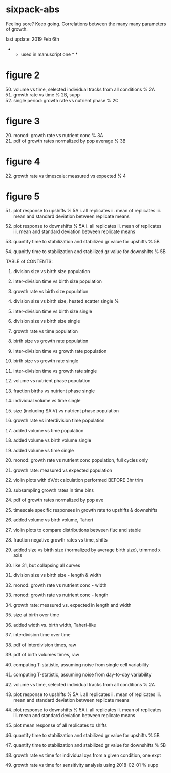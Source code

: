 # sixpack-abs
Feeling sore? Keep going. Correlations between the many many parameters of growth.

last update: 2019 Feb 6th


* * used in manuscript one * *

# figure 2
50. volume vs time, selected individual tracks from all conditions			% 2A
7.  growth rate vs time 													% 2B, supp
23. single period: growth rate vs nutrient phase							% 2C

# figure 3
20. monod: growth rate vs nutrient conc										% 3A
26. pdf of growth rates normalized by pop average 							% 3B

# figure 4
22. growth rate vs timescale: measured vs expected						   	% 4		

# figure 5
51. plot response to upshifts												% 5A
		i. all replicates
	   ii. mean of replicates
	  iii. mean and standard deviation between replicate means

52. plot response to downshifts 											% 5A
		i. all replicates
	   ii. mean of replicates
	  iii. mean and standard deviation between replicate means

54. quantify time to stabilization and stabilized gr value for upshifts		% 5B
55. quanitfy time to stabilization and stabilized gr value for downshifts   % 5B





TABLE of CONTENTS:

1. division size vs birth size  					population
2. inter-division time vs birth size 				population
3. growth rate vs birth size						population

4. division size vs birth size, heated scatter		single				%

5. inter-division time vs birth size				single
6. division size vs birth size						single

7. growth rate vs time 								population
8. birth size vs growth rate						population
9. inter-division time vs growth rate				population
10. birth size vs growth rate						single
11. inter-division time vs growth rate  			single

12. volume vs nutrient phase						population
13. fraction births vs nutrient phase				single
14. individual volume vs time 						single
15. size (including SA:V) vs nutrient phase 		population
16. growth rate vs interdivision time 				population

17. added volume vs time 							population
18. added volume vs birth volume					single
19. added volume vs time 							single


21. monod: growth rate vs nutrient conc				population, full cycles only
22. growth rate: measured vs expected				population



24. violin plots with dV/dt calculation performed BEFORE 3hr trim
25. subsampling growth rates in time bins

26. pdf of growth rates normalized by pop ave

27. timescale specific responses in growth rate to upshifts & downshifts
28. added volume vs birth volume, Taheri	
29. violin plots to compare distributions between fluc and stable
30. fraction negative growth rates vs time, shifts 
31. added size vs birth size (normalized by average birth size), trimmed x axis
32. like 31, but collapsing all curves

33. division size vs birth size - length & width
34. monod: growth rate vs nutrient conc - width 
35. monod: growth rate vs nutrient conc - length
36. growth rate: measured vs. expected in length and width
37. size at birth over time
38. added width vs. birth width, Taheri-like
39. interdivision time over time

40. pdf of interdivision times, raw

41. pdf of birth volumes times, raw

42. computing T-statistic, assuming noise from single cell variability 
43. computing T-statistic, assuming noise from day-to-day variability

50. volume vs time, selected individual tracks from all conditions			% 2A
51. plot response to upshifts												% 5A
		i. all replicates
	   ii. mean of replicates
	  iii. mean and standard deviation between replicate means

52. plot response to downshifts 											% 5A
		i. all replicates
	   ii. mean of replicates
	  iii. mean and standard deviation between replicate means

53. plot mean response of all replicates to shifts								
54. quantify time to stabilization and stabilized gr value for upshifts			% 5B
55. quantify time to stabilization and stabilized gr value for downshifts 		% 5B

70. growth rate vs time for individual xys from a given condition, one expt
71. growth rate vs time for sensitivity analysis using 2018-02-01 				% supp

